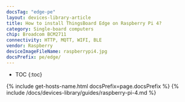 ```yaml
---
docsTag: "edge-pe"
layout: devices-library-article
title: How to install ThingsBoard Edge on Raspberry Pi 4?
category: Single-board computers
chip: Broadcom BCM2711
connectivity: HTTP, MQTT, WIFI, BLE
vendor: Raspberry
deviceImageFileName: raspberrypi4.jpg
docsPrefix: pe/edge/
---
```


* TOC
{:toc}

{% include get-hosts-name.html docsPrefix=page.docsPrefix %}
{% include /docs/devices-library/guides/raspberry-pi-4.md %}